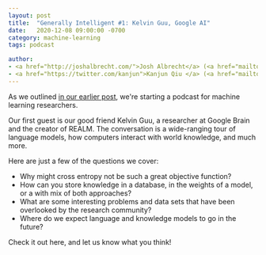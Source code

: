 ```yaml
---
layout: post
title:  "Generally Intelligent #1: Kelvin Guu, Google AI"
date:   2020-12-08 09:00:00 -0700
category: machine-learning
tags: podcast 

author: 
- <a href="http://joshalbrecht.com/">Josh Albrecht</a> (<a href="mailto:joshalbrecht@gmail.com">email</a>)
- <a href="https://twitter.com/kanjun">Kanjun Qiu </a> (<a href="mailto:kanjun@sourceress.com">email</a>)
---
```


As we outlined [in our earlier post](/podcast-episode-0-intro.html), we're starting a podcast for machine learning researchers.

Our first guest is our good friend Kelvin Guu, a researcher at Google Brain and the creator of REALM. The conversation is a wide-ranging tour of language models, how computers interact with world knowledge, and much more. 

Here are just a few of the questions we cover:
- Why might cross entropy not be such a great objective function?
- How can you store knowledge in a database, in the weights of a model, or a with mix of both approaches?
- What are some interesting problems and data sets that have been overlooked by the research community?
- Where do we expect language and knowledge models to go in the future?

Check it out here, and let us know what you think!